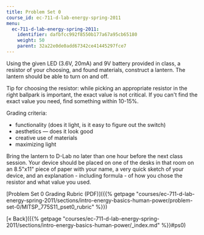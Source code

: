 ```yaml
---
title: Problem Set 0
course_id: ec-711-d-lab-energy-spring-2011
menu:
  ec-711-d-lab-energy-spring-2011:
    identifier: dafbfcc992f8550b177a67a95cb65180
    weight: 50
    parent: 32a22e0de0add67342ce41445297fce7
---
```

Using the given LED (3.6V, 20mA) and 9V battery provided in class, a resistor of your choosing, and found materials, construct a lantern. The lantern should be able to turn on and off.

Tip for choosing the resistor: while picking an appropriate resistor in the right ballpark is important, the exact value is not critical. If you can't find the exact value you need, find something within 10-15%.

Grading criteria:

*   functionality (does it light, is it easy to figure out the switch)
*   aesthetics — does it look good
*   creative use of materials
*   maximizing light

Bring the lantern to D-Lab no later than one hour before the next class session. Your device should be placed on one of the desks in that room on an 8.5"x11" piece of paper with your name, a very quick sketch of your device, and an explanation - including formula - of how you chose the resistor and what value you used.

[Problem Set 0 Grading Rubric (PDF)]({{% getpage "courses/ec-711-d-lab-energy-spring-2011/sections/intro-energy-basics-human-power/problem-set-0/MITSP_775S11_pset0_rubric" %}})

[« Back]({{% getpage "courses/ec-711-d-lab-energy-spring-2011/sections/intro-energy-basics-human-power/_index.md" %}}#ps0)